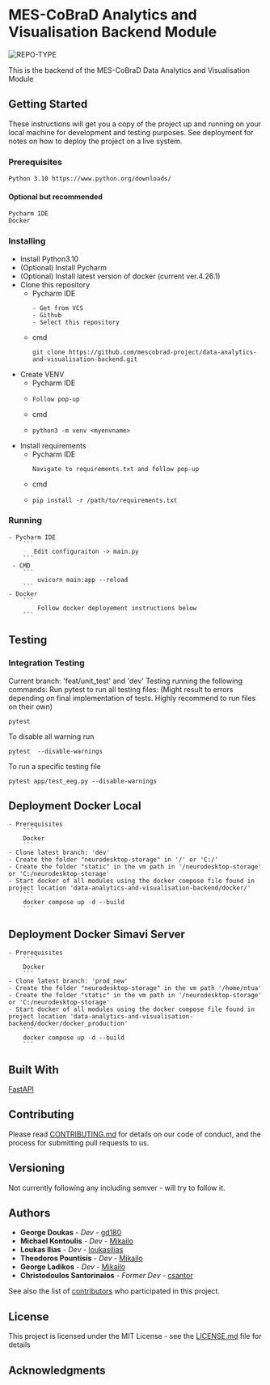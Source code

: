 # MES-CoBraD Analytics and Visualisation Backend Module
![REPO-TYPE](https://img.shields.io/badge/repo--type-backend-critical?style=for-the-badge&logo=github)

This is the backend of the MES-CoBraD Data Analytics and Visualisation Module

## Getting Started

These instructions will get you a copy of the project up and running on your local machine for development and testing purposes. See deployment for notes on how to deploy the project on a live system.

### Prerequisites
```
Python 3.10 https://www.python.org/downloads/
```
#### Optional but recommended
```
Pycharm IDE
Docker
```

### Installing

- Install Python3.10
- (Optional) Install Pycharm
- (Optional) Install latest version of docker (current ver.4.26.1)
- Clone this repository
  - Pycharm IDE 
    ```
    - Get from VCS
    - Github
    - Select this repository
    ```
  - cmd
    ```
    git clone https://github.com/mescobrad-project/data-analytics-and-visualisation-backend.git
    ```
- Create VENV 
    - Pycharm IDE
    -   ```
        Follow pop-up 
        ```
    - cmd
    -   ```
        python3 -m venv <myenvname>
        ```
- Install requirements
    - Pycharm IDE
        ```
        Navigate to requirements.txt and follow pop-up 
        ```
    - cmd
    -   ```
        pip install -r /path/to/requirements.txt
        ```
### Running 
    - Pycharm IDE
        ```
           Edit configuraiton -> main.py
        ```
     - CMD
        ```
            uvicorn main:app --reload
        ```
    - Docker 
        ```
            Follow docker deployement instructions below
        ```
## Testing
### Integration Testing 
Current branch: 'feat/unit_test' and 'dev'
Testing running the following commands:
Run pytest to run all testing files:
(Might result to errors depending on final implementation of tests. Highly recommend to run files on their own)
```
pytest
```

To disable all warning run
```
pytest  --disable-warnings
```

To run a specific testing file 
```
pytest app/test_eeg.py --disable-warnings
```

## Deployment Docker Local
    - Prerequisites
        ```
        Docker
        ```
    - Clone latest branch: 'dev'
    - Create the folder "neurodesktop-storage" in '/' or 'C:/' 
    - Create the folder "static" in the vm path in '/neurodesktop-storage' or 'C:/neurodesktop-storage'
    - Start docker of all modules using the docker compose file found in project location 'data-analytics-and-visualisation-backend/docker/' 
        ```
        docker compose up -d --build 
        ```
## Deployment Docker Simavi Server
    - Prerequisites
        ```
        Docker
        ```
    - Clone latest branch: 'prod_new'
    - Create the folder "neurodesktop-storage" in the vm path '/home/ntua'
    - Create the folder "static" in the vm path in '/neurodesktop-storage' or 'C:/neurodesktop-storage'
    - Start docker of all modules using the docker compose file found in project location 'data-analytics-and-visualisation-backend/docker/docker_production' 
        ```
        docker compose up -d --build 
        ```
<!-- ## Deployment (Kubernetes) WIP -legacy not used
    - Prerequisites
        ```
        Kuberenetes : Recommended enable through docker desktop
        ```
    - kubectl create -f .\analytics-backend-claim0-persistentvolumeclaim.yaml
    - kubectl create -f .\analytics-backend-service.yaml
    - kubectl create -f .\analytics-backend-deployment.yaml
    - kubectl create -f .\analytics-network-networkpolicy.yaml

    - Misc 
        ```
        kubectl get services -o wide
        kubectl get pods -o wide
        kubectl get nodes -o wide
        kubectl describe services
        kubectl describe services/analytics-backend
        
        To stop the nodes:
        kubectl get deployments
        kubectl delete deployment analytics-backend
        

        To clear:  kubectl delete all --all --namespace default 

        To see logs, can be done through docker-desktop
        ```
--> 
## Built With
[FastAPI](https://fastapi.tiangolo.com/)

## Contributing

Please read [CONTRIBUTING.md](CONTRIBUTING.md) for details on our code of conduct, and the process for submitting pull requests to us.

## Versioning
Not currently following any including semver - will try to follow it.
<!--  We use [SemVer](http://semver.org/) for versioning. For the versions available, see the [tags on this repository](tags). --> 

## Authors

* **George Doukas** - *Dev* - [gd180](https://github.com/gd180)
* **Michael Kontoulis** - *Dev* - [Mikailo](https://github.com/Mikailo)
* **Loukas Ilias** - *Dev* - [loukasilias](https://github.com/loukasilias)
* **Theodoros Pountisis** - *Dev* - [Mikailo](https://github.com/theopnt)
* **George Ladikos** - *Dev* - [Mikailo](https://github.com/georgeladikos)
* **Christodoulos Santorinaios** - *Former Dev* - [csantor](https://github.com/csantor)

See also the list of [contributors](contributors) who participated in this project.

## License

This project is licensed under the MIT License - see the [LICENSE.md](LICENSE.md) file for details

## Acknowledgments
